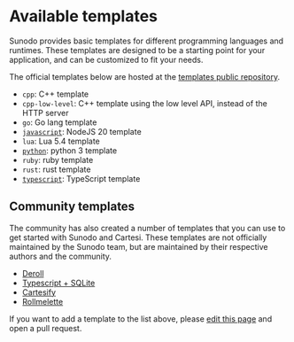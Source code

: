 # Available templates

Sunodo provides basic templates for different programming languages and runtimes. These templates are designed to be a starting point for your application, and can be customized to fit your needs.

The official templates below are hosted at the [templates public repository](https://github.com/sunodo/sunodo-templates).

-   `cpp`: C++ template
-   `cpp-low-level`: C++ template using the low level API, instead of the HTTP server
-   `go`: Go lang template
-   [`javascript`](https://github.com/sunodo/sunodo-templates/blob/main/javascript/README.md): NodeJS 20 template
-   `lua`: Lua 5.4 template
-   [`python`](https://github.com/sunodo/sunodo-templates/blob/main/python/README.md): python 3 template
-   `ruby`: ruby template
-   `rust`: rust template
-   [`typescript`](https://github.com/sunodo/sunodo-templates/blob/main/typescript/README.md): TypeScript template

## Community templates

The community has also created a number of templates that you can use to get started with Sunodo and Cartesi. These templates are not officially maintained by the Sunodo team, but are maintained by their respective authors and the community.

-   [Deroll](https://github.com/tuler/deroll-template)
-   [Typescript + SQLite](https://github.com/doiim/cartesi-ts-sqlite)
-   [Cartesify](https://github.com/Calindra/cartesify-template)
-   [Rollmelette](https://github.com/gligneul/rollmelette-template)

If you want to add a template to the list above, please [edit this page](https://github.com/sunodo/sunodo/edit/main/apps/docs/guide/creating/available-templates.md) and open a pull request.
